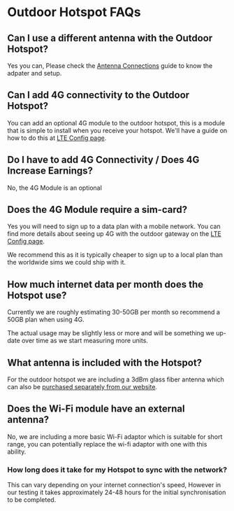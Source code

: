 # Outdoor Hotspot FAQs

## Can I use a different antenna with the Outdoor Hotspot?

Yes you can, Please check the [Antenna Connections](../../handy-guides/antenna/connections.md)  guide to know the adpater and setup.

## Can I add 4G connectivity to the Outdoor Hotspot?

You can add an optional 4G module to the outdoor hotspot, this is a module that is simple to install when you receive your hotspot. We'll have a guide on how to do this at [LTE Config page](outdoor-hotspot/lte-config.md).

## Do I have to add 4G Connectivity / Does 4G Increase Earnings?

No, the 4G Module is an optional

## Does the 4G Module require a sim-card?

Yes you will need to sign up to a data plan with a mobile network. You can find more details about seeing up 4G with the outdoor gateway on the [LTE Config page](outdoor-hotspot/lte-config.md).

We recommend this as it is typically cheaper to sign up to a local plan than the worldwide sims we could ship with it.

## How much internet data per month does the Hotspot use?

Currently we are roughly estimating 30-50GB per month so recommend a 50GB plan when using 4G.

The actual usage may be slightly less or more and will be something we up-date over time as we start measuring more units.

## What antenna is included with the Hotspot?

For the outdoor hotspot we are including a 3dBm glass fiber antenna which can also be [purchased separately from our website](https://www.nebra.com/products/rakwireless-glass-fiber-lora-gateway-antenna).

## Does the Wi-Fi module have an external antenna?

No, we are including a more basic Wi-Fi adaptor which is suitable for short range, you can potentially replace the wi-fi adaptor with one with this ability.

### How long does it take for my Hotspot to sync with the network?

This can vary depending on your internet connection's speed, However in our testing it takes approximately 24-48 hours for the initial synchronisation to be completed.
